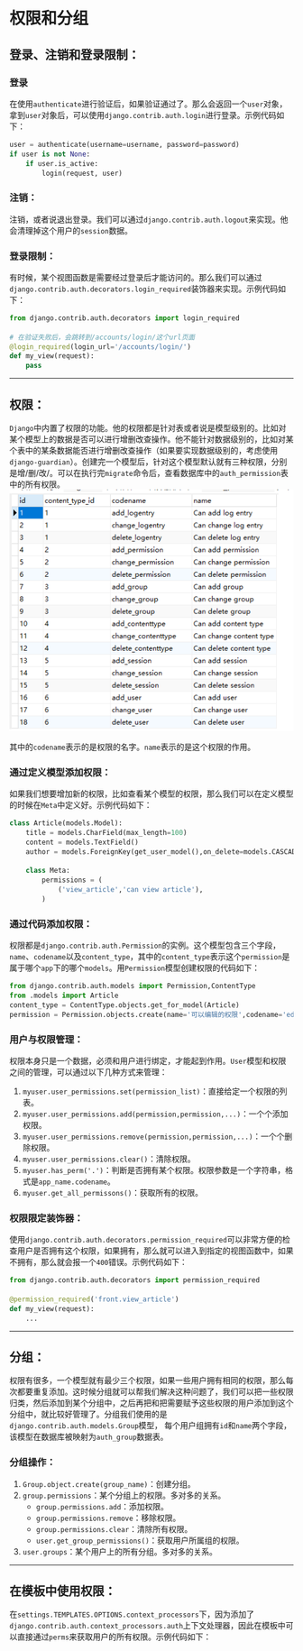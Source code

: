 # 权限和分组

## 登录、注销和登录限制：

### 登录

在使用`authenticate`进行验证后，如果验证通过了。那么会返回一个`user`对象，拿到`user`对象后，可以使用`django.contrib.auth.login`进行登录。示例代码如下：

```python
user = authenticate(username=username, password=password)
if user is not None:
    if user.is_active:
        login(request, user)
```

### 注销：

注销，或者说退出登录。我们可以通过`django.contrib.auth.logout`来实现。他会清理掉这个用户的`session`数据。

### 登录限制：

有时候，某个视图函数是需要经过登录后才能访问的。那么我们可以通过`django.contrib.auth.decorators.login_required`装饰器来实现。示例代码如下：

```python
from django.contrib.auth.decorators import login_required

# 在验证失败后，会跳转到/accounts/login/这个url页面
@login_required(login_url='/accounts/login/')
def my_view(request):
    pass
```

------

## 权限：

`Django`中内置了权限的功能。他的权限都是针对表或者说是模型级别的。比如对某个模型上的数据是否可以进行增删改查操作。他不能针对数据级别的，比如对某个表中的某条数据能否进行增删改查操作（如果要实现数据级别的，考虑使用`django-guardian`）。创建完一个模型后，针对这个模型默认就有三种权限，分别是增/删/改/。可以在执行完`migrate`命令后，查看数据库中的`auth_permission`表中的所有权限。
![image-20200630064251587](images/image-20200630064251587.png)

其中的`codename`表示的是权限的名字。`name`表示的是这个权限的作用。

### 通过定义模型添加权限：

如果我们想要增加新的权限，比如查看某个模型的权限，那么我们可以在定义模型的时候在`Meta`中定义好。示例代码如下：

```python
class Article(models.Model):
    title = models.CharField(max_length=100)
    content = models.TextField()
    author = models.ForeignKey(get_user_model(),on_delete=models.CASCADE)

    class Meta:
        permissions = (
            ('view_article','can view article'),
        )
```

### 通过代码添加权限：

权限都是`django.contrib.auth.Permission`的实例。这个模型包含三个字段，`name`、`codename`以及`content_type`，其中的`content_type`表示这个`permission`是属于哪个`app`下的哪个`models`。用`Permission`模型创建权限的代码如下：

```python
from django.contrib.auth.models import Permission,ContentType
from .models import Article
content_type = ContentType.objects.get_for_model(Article)
permission = Permission.objects.create(name='可以编辑的权限',codename='edit_article',content_type=content_type)
```

### 用户与权限管理：

权限本身只是一个数据，必须和用户进行绑定，才能起到作用。`User`模型和权限之间的管理，可以通过以下几种方式来管理：

1. `myuser.user_permissions.set(permission_list)`：直接给定一个权限的列表。
2. `myuser.user_permissions.add(permission,permission,...)`：一个个添加权限。
3. `myuser.user_permissions.remove(permission,permission,...)`：一个个删除权限。
4. `myuser.user_permissions.clear()`：清除权限。
5. `myuser.has_perm('.')`：判断是否拥有某个权限。权限参数是一个字符串，格式是`app_name.codename`。
6. `myuser.get_all_permissons()`：获取所有的权限。

### 权限限定装饰器：

使用`django.contrib.auth.decorators.permission_required`可以非常方便的检查用户是否拥有这个权限，如果拥有，那么就可以进入到指定的视图函数中，如果不拥有，那么就会报一个`400`错误。示例代码如下：

```python
from django.contrib.auth.decorators import permission_required

@permission_required('front.view_article')
def my_view(request):
    ...
```

------

## 分组：

权限有很多，一个模型就有最少三个权限，如果一些用户拥有相同的权限，那么每次都要重复添加。这时候分组就可以帮我们解决这种问题了，我们可以把一些权限归类，然后添加到某个分组中，之后再把和把需要赋予这些权限的用户添加到这个分组中，就比较好管理了。分组我们使用的是`django.contrib.auth.models.Group`模型， 每个用户组拥有`id`和`name`两个字段，该模型在数据库被映射为`auth_group`数据表。

### 分组操作：

1. `Group.object.create(group_name)`：创建分组。
2. `group.permissions`：某个分组上的权限。多对多的关系。
   - `group.permissions.add`：添加权限。
   - `group.permissions.remove`：移除权限。
   - `group.permissions.clear`：清除所有权限。
   - `user.get_group_permissions()`：获取用户所属组的权限。
3. `user.groups`：某个用户上的所有分组。多对多的关系。

------

## 在模板中使用权限：

在`settings.TEMPLATES.OPTIONS.context_processors`下，因为添加了`django.contrib.auth.context_processors.auth`上下文处理器，因此在模板中可以直接通过`perms`来获取用户的所有权限。示例代码如下：